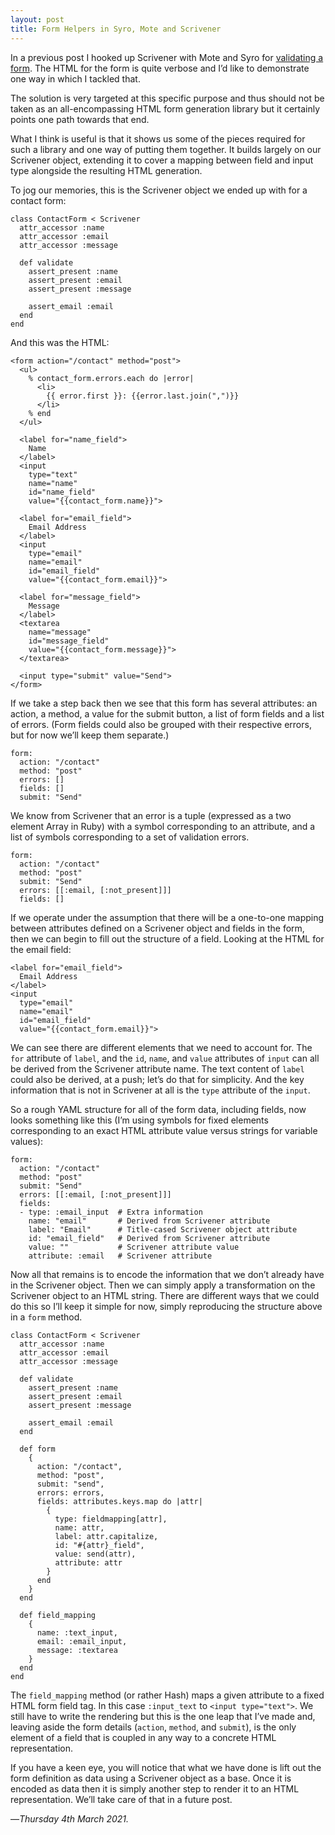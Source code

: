```yaml
---
layout: post
title: Form Helpers in Syro, Mote and Scrivener
---
```


In a previous post I hooked up Scrivener with Mote and Syro for [validating a form][scr]. The HTML for the form is quite verbose and I’d like to demonstrate one way in which I tackled that.

The solution is very targeted at this specific purpose and thus should not be taken as an all-encompassing HTML form generation library but it certainly points one path towards that end.

What I think is useful is that it shows us some of the pieces required for such a library and one way of putting them together. It builds largely on our Scrivener object, extending it to cover a mapping between field and input type alongside the resulting HTML generation.

To jog our memories, this is the Scrivener object we ended up with for a contact form:

```
class ContactForm < Scrivener
  attr_accessor :name
  attr_accessor :email
  attr_accessor :message
  
  def validate
    assert_present :name
    assert_present :email
    assert_present :message
    
    assert_email :email
  end
end
```

And this was the HTML:

```
<form action="/contact" method="post">
  <ul>
    % contact_form.errors.each do |error|
      <li>
        {{ error.first }}: {{error.last.join(",")}}
      </li>
    % end
  </ul>

  <label for="name_field">
    Name
  </label>
  <input 
    type="text" 
    name="name" 
    id="name_field" 
    value="{{contact_form.name}}">
  
  <label for="email_field">
    Email Address
  </label>
  <input 
    type="email" 
    name="email" 
    id="email_field" 
    value="{{contact_form.email}}">
  
  <label for="message_field">
    Message
  </label>
  <textarea 
    name="message" 
    id="message_field" 
    value="{{contact_form.message}}">
  </textarea>
  
  <input type="submit" value="Send">
</form>
```

If we take a step back then we see that this form has several attributes: an action, a method, a value for the submit button, a list of form fields and a list of errors. (Form fields could also be grouped with their respective errors, but for now we’ll keep them separate.)

```
form:
  action: "/contact"
  method: "post"
  errors: []
  fields: []
  submit: "Send"
```

We know from Scrivener that an error is a tuple (expressed as a two element Array in Ruby) with a symbol corresponding to an attribute, and a list of symbols corresponding to a set of validation errors.

```
form:
  action: "/contact"
  method: "post"
  submit: "Send"
  errors: [[:email, [:not_present]]]
  fields: []
```

If we operate under the assumption that there will be a one-to-one mapping between attributes defined on a Scrivener object and fields in the form, then we can begin to fill out the structure of a field. Looking at the HTML for the email field:

```
<label for="email_field">
  Email Address
</label>
<input 
  type="email" 
  name="email" 
  id="email_field" 
  value="{{contact_form.email}}">
```

We can see there are different elements that we need to account for. The `for` attribute of `label`, and the `id`, `name`, and `value` attributes of `input` can all be derived from the Scrivener attribute name. The text content of `label` could also be derived, at a push; let’s do that for simplicity. And the key information that is not in Scrivener at all is the `type` attribute of the `input`.

So a rough YAML structure for all of the form data, including fields, now looks something like this (I’m using symbols for fixed elements corresponding to an exact HTML attribute value versus strings for variable values):

```
form:
  action: "/contact"
  method: "post"
  submit: "Send"
  errors: [[:email, [:not_present]]]
  fields:
  - type: :email_input  # Extra information
    name: "email"       # Derived from Scrivener attribute
    label: "Email"      # Title-cased Scrivener object attribute
    id: "email_field"   # Derived from Scrivener attribute
    value: ""           # Scrivener attribute value
    attribute: :email   # Scrivener attribute
```

Now all that remains is to encode the information that we don’t already have in the Scrivener object. Then we can simply apply a transformation on the Scrivener object to an HTML string. There are different ways that we could do this so I’ll keep it simple for now, simply reproducing the structure above in a `form` method. 

```
class ContactForm < Scrivener
  attr_accessor :name
  attr_accessor :email
  attr_accessor :message
  
  def validate
    assert_present :name
    assert_present :email
    assert_present :message
    
    assert_email :email
  end
  
  def form
    {
      action: "/contact",
      method: "post",
      submit: "send",
      errors: errors,
      fields: attributes.keys.map do |attr|
        {
          type: fieldmapping[attr],
          name: attr,
          label: attr.capitalize,
          id: "#{attr}_field",
          value: send(attr),
          attribute: attr
        }
      end
    }
  end
  
  def field_mapping
    {
      name: :text_input,
      email: :email_input,
      message: :textarea
    }
  end
end
```

The `field_mapping` method (or rather Hash) maps a given attribute to a fixed HTML form field tag. In this case `:input_text` to `<input type="text">`. We still have to write the rendering but this is the one leap that I’ve made and, leaving aside the form details (`action`, `method`, and `submit`), is the only element of a field that is coupled in any way to a concrete HTML representation.

If you have a keen eye, you will notice that what we have done is lift out the form definition as data using a Scrivener object as a base. Once it is encoded as data then it is simply another step to render it to an HTML representation. We’ll take care of that in a future post.

—*Thursday 4th March 2021.*

[scr]: https://www.crossingtheruby.com/2021/02/28/integrating-scrivener-with-syro.html
